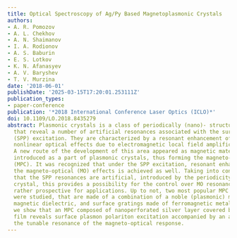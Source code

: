 ```yaml
---
title: Optical Spectroscopy of Ag/Py Based Magnetoplasmonic Crystals
authors:
- A. R. Pomozov
- A. L. Chekhov
- A. N. Shaimanov
- I. A. Rodionov
- A. S. Baburin
- E. S. Lotkov
- K. N. Afanasyev
- A. V. Baryshev
- T. V. Murzina
date: '2018-06-01'
publishDate: '2025-03-15T17:20:01.253111Z'
publication_types:
- paper-conference
publication: '*2018 International Conference Laser Optics (ICLO)*'
doi: 10.1109/LO.2018.8435279
abstract: Plasmonic crystals is a class of periodically (nano)- structured materials
  that reveal a number of artificial resonances associated with the surface plasmon-polariton
  (SPP) excitation. They are characterized by a resonant enhancement of optical and
  nonlinear optical effects due to electromagnetic local field amplification [1].
  A new route of the development of this area appeared as magnetic materials were
  introduced as a part of plasmonic crystals, thus forming the magneto-plasmonic crystals
  (MPC). It was recognized that under the SPP excitation, resonant enhancement of
  the magneto-optical (MO) effects is achieved as well. Taking into consideration
  that the SPP resonances are artificial, introduced by the periodicity of the plasmonic
  crystal, this provides a possibility for the control over MO resonances that is
  rather prospective for applications. Up to not, two most popular MPC structures
  were studied, that are made of a combination of a noble (plasmonic) metal and a
  magnetic dielectric, and surface gratings made of ferromagnetic metals [2]. Here
  we show that an MPC composed of nanoperforated silver layer covered by a thin permalloy
  film reveals surface plasmon polariton excitation accompanied by an appearance of
  the tunable resonance of the magneto-optical response.
---
```

